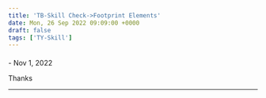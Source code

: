 ```yaml
---
title: 'TB-Skill Check->Footprint Elements'
date: Mon, 26 Sep 2022 09:09:00 +0000
draft: false
tags: ['TY-Skill']
---
```



#### 
[]( "") - <time datetime="2022-11-07 08:03:49">Nov 1, 2022</time>

Thanks
<hr />
